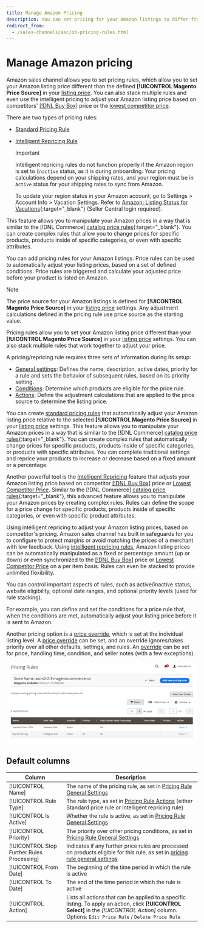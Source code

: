 ```yaml
---
title: Manage Amazon Pricing
description: You can set pricing for your Amazon listings to differ from your COmmerce store by using the pricing rules.
redirect_from:
  - /sales-channels/asc/ob-pricing-rules.html
---
```


# Manage Amazon pricing

Amazon sales channel allows you to set pricing rules, which allow you to set your Amazon listing price different than the defined **[!UICONTROL Magento Price Source]** in your [listing price](./listing-price.md). You can also stack multiple rules and even use the intelligent pricing to adjust your Amazon listing price based on competitors' [[!DNL Buy Box]](./buy-box-competitor-pricing.md) price or the [lowest competitor price](./lowest-competitor-pricing.md).

There are two types of pricing rules:

- [Standard Pricing Rule](./standard-price-rules.md)
- [Intelligent Repricing Rule](./intelligent-repricing-rules.md)

   >[!IMPORTANT]
   >
   >Intelligent repricing rules do not function properly if the Amazon region is set to `Inactive` status, as it is during onboarding. Your pricing calculations depend on your shipping rates, and your region must be in `Active` status for your shipping rates to sync from Amazon.
   >
   >To update your region status in your Amazon account, go to Settings > Account Info > Vacation Settings. Refer to [Amazon: Listing Status for Vacations](https://sellercentral.amazon.com/gp/help/help.html?itemID=200135620){:target="_blank"} (Seller Central login required).

This feature allows you to manipulate your Amazon prices in a way that is similar to the [!DNL Commerce] [catalog price rules](https://docs.magento.com/user-guide/catalog/pricing.html){:target="_blank"}. You can create complex rules that allow you to change prices for specific products, products inside of specific categories, or even with specific attributes.

You can add pricing rules for your Amazon listings. Price rules can be used to automatically adjust your listing prices, based on a set of defined conditions. Price rules are triggered and calculate your adjusted price before your product is listed on Amazon.

>[!NOTE]
>
>The price source for your Amazon listings is defined for **[!UICONTROL Magento Price Source]** in your [listing price](./listing-price.md) settings. Any adjustment calculations defined in the pricing rule use price source as the starting value.

Pricing rules allow you to set your Amazon listing price different than your **[!UICONTROL Magento Price Source]** in your [listing price](./listing-price.md) settings. You can also stack multiple rules that work together to adjust your price.

A pricing/repricing rule requires three sets of information during its setup:

- [General settings](./pricing-rule-general-settings.md): Defines the name, description, active dates, priority for a rule and sets the behavior of subsequent rules, based on its priority setting.
- [Conditions](./pricing-rule-conditions.md): Determine which products are eligible for the price rule.
- [Actions](./pricing-rule-actions.md): Define the adjustment calculations that are applied to the price source to determine the listing price.

You can create [standard pricing rules](./standard-price-rules.md) that automatically adjust your Amazon listing price relative to the selected **[!UICONTROL Magento Price Source]** in your [listing price](./listing-price.md) settings. This feature allows you to manipulate your Amazon prices in a way that is similar to the [!DNL Commerce] [catalog price rules](https://docs.magento.com/user-guide/marketing/price-rules-catalog.html){:target="_blank"}. You can create complex rules that automatically change prices for specific products, products inside of specific categories, or products with specific attributes. You can complete traditional settings and reprice your products to increase or decrease based on a fixed amount or a percentage.

Another powerful tool is the [Intelligent Repricing](./intelligent-repricing-rules.md) feature that adjusts your Amazon listing price based on competitor [[!DNL Buy Box]](./buy-box-competitor-pricing.md) price or [Lowest Competitor Price](./lowest-competitor-pricing.md). Similar to the [!DNL Commerce] [catalog price rules](https://docs.magento.com/user-guide/marketing/price-rules-catalog.html){:target="_blank"}, this advanced feature allows you to manipulate your Amazon prices by creating complex rules. Rules can define the scope for a price change for specific products, products inside of specific categories, or even with specific product attributes.

Using intelligent repricing to adjust your Amazon listing prices, based on competitor's pricing. Amazon sales channel has built in safeguards for you to configure to protect margins or avoid matching the prices of a merchant with low feedback. Using [intelligent repricing rules](./intelligent-repricing-rules.md), Amazon listing prices can be automatically manipulated as a fixed or percentage amount (up or down) or even synchronized to the [[!DNL Buy Box]](./buy-box-competitor-pricing.md) price or [Lowest Competitor Price](./lowest-competitor-pricing.md) on a per item basis. Rules can even be stacked to provide unlimited flexibility.

You can control important aspects of rules, such as active/inactive status, website eligibility, optional date ranges, and optional priority levels (used for rule stacking).

For example, you can define and set the conditions for a price rule that, when the conditions are met, automatically adjust your listing price before it is sent to Amazon.

Another pricing option is a [price override](./overrides.md), which is set at the individual listing level. A [price override](./overrides.md) can be set, and an override ignores/takes priority over all other defaults, settings, and rules. An [override](./overrides.md) can be set for price, handling time, condition, and seller notes (with a few exceptions).

![Pricing rules](assets/amazon-pricing-rules.png)

## Default columns

|Column|Description|
|---|---|
|[!UICONTROL Name]|The name of the pricing rule, as set in [Pricing Rule General Settings](./pricing-rule-general-settings.md)|
|[!UICONTROL Rule Type]|The rule type, as set in [Pricing Rule Actions](./pricing-rule-actions.md) (either Standard price rule or Intelligent repricing rule)|
|[!UICONTROL Is Active]|Whether the rule is active, as set in [Pricing Rule General Settings](./pricing-rule-general-settings.md)|
|[!UICONTROL Priority]|The priority over other pricing conditions, as set in [Pricing Rule General Settings](./pricing-rule-general-settings.md)|
|[!UICONTROL Stop Further Rules Processing]|Indicates if any further price rules are processed on products eligible for this rule, as set in [pricing rule general settings](./pricing-rule-general-settings.md)|
|[!UICONTROL From Date]|The beginning of the time period in which the rule is active|
|[!UICONTROL To Date]|The end of the time period in which the rule is active|
|[!UICONTROL Action]|Lists all actions that can be applied to a specific listing. To apply an action, click **[!UICONTROL Select]** in the _[!UICONTROL Action]_ column. Options: `Edit Price Rule` / `Delete Price Rule`|
